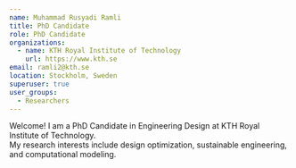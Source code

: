```yaml
---
name: Muhammad Rusyadi Ramli
title: PhD Candidate
role: PhD Candidate
organizations:
  - name: KTH Royal Institute of Technology
    url: https://www.kth.se
email: ramli2@kth.se
location: Stockholm, Sweden
superuser: true
user_groups:
  - Researchers
---
```


Welcome! I am a PhD Candidate in Engineering Design at KTH Royal Institute of Technology.  
My research interests include design optimization, sustainable engineering, and computational modeling.
